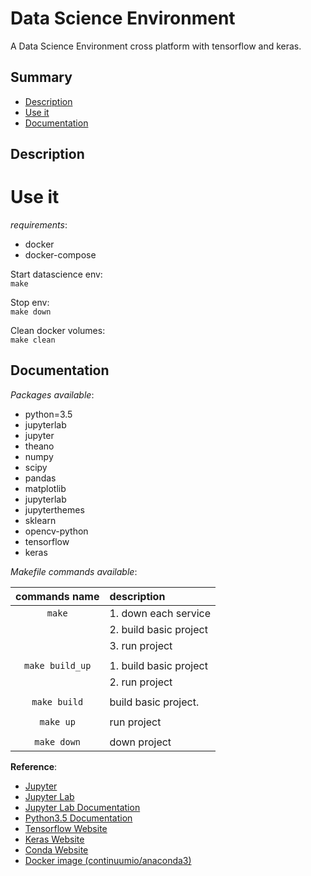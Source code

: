 # Data Science Environment
A Data Science Environment cross platform with tensorflow and keras.

## Summary

- [Description](#description)
- [Use it](#user-it)
- [Documentation](#documentation)

## Description


# Use it

_requirements_:
- docker
- docker-compose

Start datascience env:  
`make`

Stop env:  
`make down`

Clean docker volumes:  
`make clean`


## Documentation

_Packages available_:  
- python=3.5
- jupyterlab
- jupyter
- theano
- numpy
- scipy
- pandas
- matplotlib
- jupyterlab
- jupyterthemes
- sklearn
- opencv-python
- tensorflow
- keras


_Makefile commands available_:

| **commands name** | **description**        |
|:-----------------:|:-----------------------|
|      `make`       | 1. down each service   |
|                   | 2. build basic project |
|                   | 3. run project         |
|                   |                        |
|  `make build_up`  | 1. build basic project |
|                   | 2. run project         |
|                   |                        |
|   `make build`    | build basic project.   |
|                   |                        |
|     `make up`     | run project            |
|                   |                        |
|    `make down`    | down project           |

__Reference__:

- [Jupyter](https://jupyter.org/)
- [Jupyter Lab](https://github.com/jupyterlab/jupyterlab)
- [Jupyter Lab Documentation](https://jupyterlab.readthedocs.io/en/stable/#)
- [Python3.5 Documentation](https://www.python.org/downloads/release/python-350/)
- [Tensorflow Website](https://www.tensorflow.org)
- [Keras Website](https://keras.io)
- [Conda Website](https://conda.io/en/latest/)
- [Docker image (continuumio/anaconda3)](https://hub.docker.com/r/continuumio/anaconda3/)
